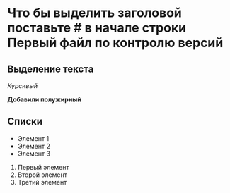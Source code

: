 # Что бы выделить заголовой поставьте # в начале строки  Первый файл по контролю версий

## Выделение текста

*Курсивый*

**Добавили полужирный**

## Списки

* Элемент 1
* Элемент 2
* Элемент 3

1. Первый элемент
2. Второй элемент
3. Третий элемент


